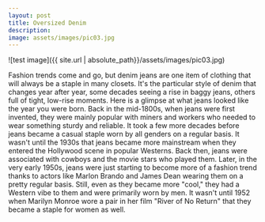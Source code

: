 ```yaml
---
layout: post
title: Oversized Denim
description: 
image: assets/images/pic03.jpg
---
```


![test image]({{ site.url | absolute_path}}/assets/images/pic03.jpg)

Fashion trends come and go, but denim jeans are one item of clothing that will always be a staple in many closets. 
It's the particular style of denim that changes year after year, some decades seeing a rise in baggy jeans, others full of tight, low-rise moments. 
Here is a glimpse at what jeans looked like the year you were born. 
Back in the mid-1800s, when jeans were first invented, they were mainly popular with miners and workers who needed to wear something sturdy and reliable. 
It took a few more decades before jeans became a casual staple worn by all genders on a regular basis.
It wasn't until the 1930s that jeans became more mainstream when they entered the Hollywood scene in popular Westerns.
Back then, jeans were associated with cowboys and the movie stars who played them. 
Later, in the very early 1950s, jeans were just starting to become more of a fashion trend thanks to actors like Marlon Brando and James Dean wearing them on a pretty regular basis.
Still, even as they became more "cool," they had a Western vibe to them and were primarily worn by men.
It wasn't until 1952 when Marilyn Monroe wore a pair in her film "River of No Return" that they became a staple for women as well.
